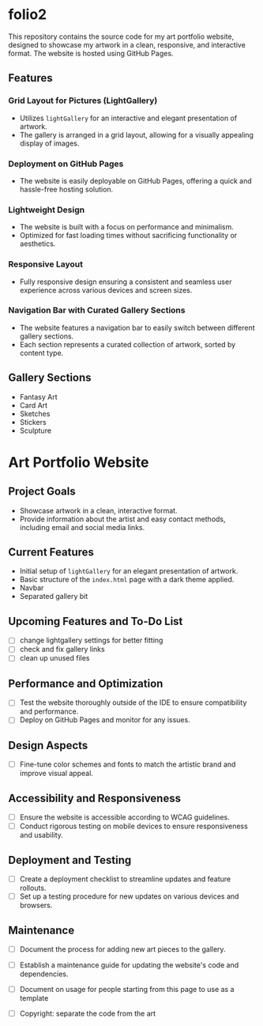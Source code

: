 # folio2

This repository contains the source code for my art portfolio website, designed to showcase my artwork in a clean, responsive, and interactive format. The website is hosted using GitHub Pages.

## Features

### Grid Layout for Pictures (LightGallery)
- Utilizes `lightGallery` for an interactive and elegant presentation of artwork.
- The gallery is arranged in a grid layout, allowing for a visually appealing display of images.

### Deployment on GitHub Pages
- The website is easily deployable on GitHub Pages, offering a quick and hassle-free hosting solution.

### Lightweight Design
- The website is built with a focus on performance and minimalism.
- Optimized for fast loading times without sacrificing functionality or aesthetics.

### Responsive Layout
- Fully responsive design ensuring a consistent and seamless user experience across various devices and screen sizes.

### Navigation Bar with Curated Gallery Sections
- The website features a navigation bar to easily switch between different gallery sections.
- Each section represents a curated collection of artwork, sorted by content type.

## Gallery Sections
- Fantasy Art
- Card Art
- Sketches
- Stickers
- Sculpture


# Art Portfolio Website

## Project Goals
- Showcase artwork in a clean, interactive format.
- Provide information about the artist and easy contact methods, including email and social media links.

## Current Features
- Initial setup of `lightGallery` for an elegant presentation of artwork.
- Basic structure of the `index.html` page with a dark theme applied.
- Navbar
- Separated gallery bit

## Upcoming Features and To-Do List
- [ ] change lightgallery settings for better fitting
- [ ] check and fix gallery links
- [ ] clean up unused files

## Performance and Optimization
- [ ] Test the website thoroughly outside of the IDE to ensure compatibility and performance.
- [ ] Deploy on GitHub Pages and monitor for any issues.

## Design Aspects
- [ ] Fine-tune color schemes and fonts to match the artistic brand and improve visual appeal.

## Accessibility and Responsiveness
- [ ] Ensure the website is accessible according to WCAG guidelines.
- [ ] Conduct rigorous testing on mobile devices to ensure responsiveness and usability.

## Deployment and Testing
- [ ] Create a deployment checklist to streamline updates and feature rollouts.
- [ ] Set up a testing procedure for new updates on various devices and browsers.

## Maintenance
- [ ] Document the process for adding new art pieces to the gallery.
- [ ] Establish a maintenance guide for updating the website's code and dependencies.
- [ ] Document on usage for people starting from this page to use as a template
- [ ] Copyright: separate the code from the art

